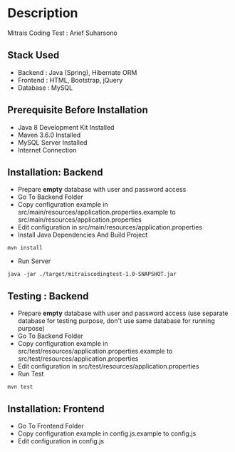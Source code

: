 # Description

Mitrais Coding Test : Arief Suharsono

## Stack Used
* Backend : Java (Spring), Hibernate ORM
* Frontend : HTML, Bootstrap, jQuery
* Database : MySQL

## Prerequisite Before Installation
* Java 8 Development Kit Installed
* Maven 3.6.0 Installed
* MySQL Server Installed
* Internet Connection

## Installation: Backend

* Prepare **empty** database with user and password access
* Go To Backend Folder
* Copy configuration example in src/main/resources/application.properties.example to src/main/resources/application.properties
* Edit configuration in src/main/resources/application.properties
* Install Java Dependencies And Build Project

```
mvn install
```
* Run Server

```
java -jar ./target/mitraiscodingtest-1.0-SNAPSHOT.jar
```

## Testing : Backend

* Prepare **empty** database with user and password access (use separate database for testing purpose, don't use same database for running purpose)
* Go To Backend Folder
* Copy configuration example in src/test/resources/application.properties.example to src/test/resources/application.properties
* Edit configuration in src/test/resources/application.properties
* Run Test

```
mvn test
```
## Installation: Frontend

* Go To Frontend Folder
* Copy configuration example in config.js.example to config.js
* Edit configuration in config.js
